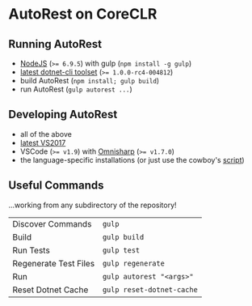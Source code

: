 # AutoRest on CoreCLR

## Running AutoRest
- [NodeJS](https://nodejs.org/en/) (`>= 6.9.5`) with gulp (`npm install -g gulp`)
- [latest dotnet-cli toolset](https://github.com/dotnet/cli#installers-and-binaries) (`>= 1.0.0-rc4-004812`)
- build AutoRest (`npm install; gulp build`)
- run AutoRest (`gulp autorest ...`)

## Developing AutoRest
- all of the above
- [latest VS2017](https://aka.ms/vs/15/int.d15rel/vs_enterprise.exe)
- VSCode (`>= v1.9`) with [Omnisharp](https://github.com/OmniSharp/omnisharp-vscode/releases/) (`>= v1.7.0`)
- the language-specific installations (or just use the cowboy's [script](https://github.com/Azure/autorest/blob/master/Tools/setup-developerworkstation.ps1))

## Useful Commands
...working from any subdirectory of the repository!

|                      |                           |
|----------------------|---------------------------|
|Discover Commands     | `gulp`                    |
|Build                 | `gulp build`              |
|Run Tests             | `gulp test`               |
|Regenerate Test Files | `gulp regenerate`         |
|Run                   | `gulp autorest "<args>"`  |
|Reset Dotnet Cache    | `gulp reset-dotnet-cache` |

